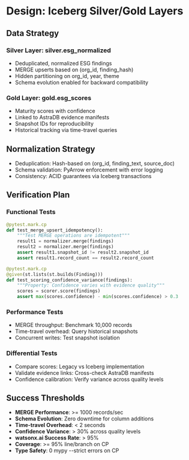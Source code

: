 # Design: Iceberg Silver/Gold Layers

## Data Strategy

### Silver Layer: silver.esg_normalized
- Deduplicated, normalized ESG findings
- MERGE upserts based on (org_id, finding_hash)
- Hidden partitioning on org_id, year, theme
- Schema evolution enabled for backward compatibility

### Gold Layer: gold.esg_scores
- Maturity scores with confidence
- Linked to AstraDB evidence manifests
- Snapshot IDs for reproducibility
- Historical tracking via time-travel queries

## Normalization Strategy
- Deduplication: Hash-based on (org_id, finding_text, source_doc)
- Schema validation: PyArrow enforcement with error logging
- Consistency: ACID guarantees via Iceberg transactions

## Verification Plan

### Functional Tests
```python
@pytest.mark.cp
def test_merge_upsert_idempotency():
    """Test MERGE operations are idempotent"""
    result1 = normalizer.merge(findings)
    result2 = normalizer.merge(findings)
    assert result1.snapshot_id != result2.snapshot_id
    assert result1.record_count == result2.record_count

@pytest.mark.cp
@given(st.lists(st.builds(Finding)))
def test_scoring_confidence_variance(findings):
    """Property: Confidence varies with evidence quality"""
    scores = scorer.score(findings)
    assert max(scores.confidence) - min(scores.confidence) > 0.3
```

### Performance Tests
- MERGE throughput: Benchmark 10,000 records
- Time-travel overhead: Query historical snapshots
- Concurrent writes: Test snapshot isolation

### Differential Tests
- Compare scores: Legacy vs Iceberg implementation
- Validate evidence links: Cross-check AstraDB manifests
- Confidence calibration: Verify variance across quality levels

## Success Thresholds
- **MERGE Performance**: >= 1000 records/sec
- **Schema Evolution**: Zero downtime for column additions
- **Time-travel Overhead**: < 2 seconds
- **Confidence Variance**: > 30% across quality levels
- **watsonx.ai Success Rate**: > 95%
- **Coverage**: >= 95% line/branch on CP
- **Type Safety**: 0 mypy --strict errors on CP
